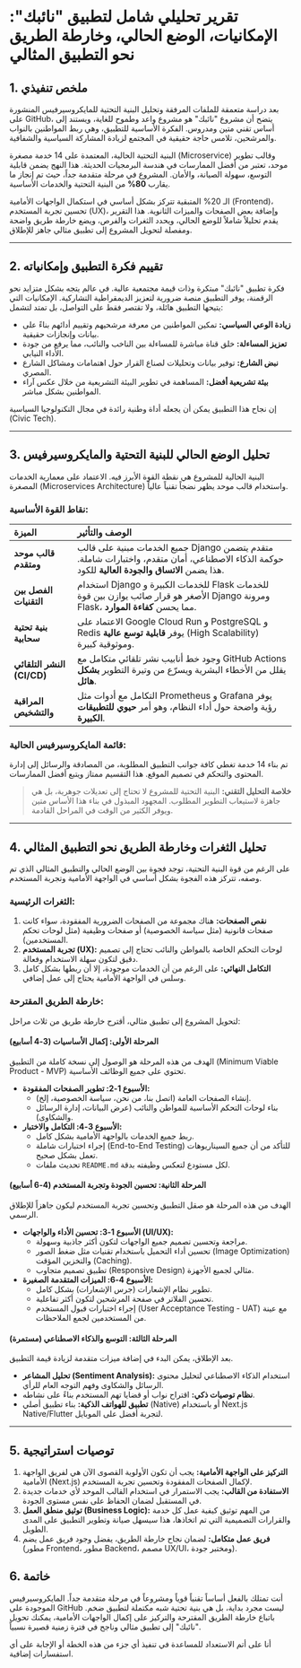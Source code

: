 >
# تقرير تحليلي شامل لتطبيق "نائبك": الإمكانيات، الوضع الحالي، وخارطة الطريق نحو التطبيق المثالي

## 1. ملخص تنفيذي

بعد دراسة متعمقة للملفات المرفقة وتحليل البنية التحتية للمايكروسيرفيس المنشورة على GitHub، يتضح أن مشروع "نائبك" هو مشروع واعد وطموح للغاية، ويستند إلى أساس تقني متين ومدروس. الفكرة الأساسية للتطبيق، وهي ربط المواطنين بالنواب والمرشحين، تلامس حاجة حقيقية في المجتمع لزيادة المشاركة السياسية والشفافية. 

البنية التحتية الحالية، المعتمدة على 14 خدمة مصغرة (Microservice) وقالب تطوير موحد، تعتبر من أفضل الممارسات في هندسة البرمجيات الحديثة. هذا النهج يضمن قابلية التوسع، سهولة الصيانة، والأمان. المشروع في مرحلة متقدمة جداً، حيث تم إنجاز ما يقارب **80%** من البنية التحتية والخدمات الأساسية.

الـ 20% المتبقية تتركز بشكل أساسي في استكمال الواجهات الأمامية (Frontend)، تحسين تجربة المستخدم (UX)، وإضافة بعض الصفحات والميزات الثانوية. هذا التقرير يقدم تحليلاً شاملاً للوضع الحالي، ويحدد الثغرات والفرص، ويضع خارطة طريق واضحة ومفصلة لتحويل المشروع إلى تطبيق مثالي جاهز للإطلاق.

---

## 2. تقييم فكرة التطبيق وإمكانياته

فكرة تطبيق "نائبك" مبتكرة وذات قيمة مجتمعية عالية. في عالم يتجه بشكل متزايد نحو الرقمنة، يوفر التطبيق منصة ضرورية لتعزيز الديمقراطية التشاركية. الإمكانيات التي يتيحها التطبيق هائلة، ولا تقتصر فقط على التواصل، بل تمتد لتشمل:

*   **زيادة الوعي السياسي:** تمكين المواطنين من معرفة مرشحيهم وتقييم أدائهم بناءً على بيانات وإنجازات حقيقية.
*   **تعزيز المساءلة:** خلق قناة مباشرة للمساءلة بين الناخب والنائب، مما يرفع من جودة الأداء النيابي.
*   **نبض الشارع:** توفير بيانات وتحليلات لصناع القرار حول اهتمامات ومشاكل الشارع المصري.
*   **بيئة تشريعية أفضل:** المساهمة في تطوير البيئة التشريعية من خلال عكس آراء المواطنين بشكل مباشر.

إن نجاح هذا التطبيق يمكن أن يجعله أداة وطنية رائدة في مجال التكنولوجيا السياسية (Civic Tech).

---

## 3. تحليل الوضع الحالي للبنية التحتية والمايكروسيرفيس

البنية الحالية للمشروع هي نقطة القوة الأبرز فيه. الاعتماد على معمارية الخدمات المصغرة (Microservices Architecture) واستخدام قالب موحد يظهر نضجاً تقنياً عالياً. 

### نقاط القوة الأساسية:

| الميزة | الوصف والتأثير |
| :--- | :--- |
| **قالب موحد ومتقدم** | جميع الخدمات مبنية على قالب Django متقدم يتضمن حوكمة الذكاء الاصطناعي، أمان متقدم، واختبارات شاملة. هذا يضمن **الاتساق والجودة العالية** للكود. |
| **الفصل بين التقنيات** | استخدام Django للخدمات الكبيرة و Flask للخدمات الأصغر هو قرار صائب يوازن بين قوة Django ومرونة Flask، مما يحسن **كفاءة الموارد**. |
| **بنية تحتية سحابية** | الاعتماد على Google Cloud Run و PostgreSQL و Redis يوفر **قابلية توسع عالية** (High Scalability) وموثوقية كبيرة. |
| **النشر التلقائي (CI/CD)** | وجود خط أنابيب نشر تلقائي متكامل مع GitHub Actions يقلل من الأخطاء البشرية ويسرّع من وتيرة التطوير **بشكل هائل**. |
| **المراقبة والتشخيص** | التكامل مع أدوات مثل Prometheus و Grafana يوفر رؤية واضحة حول أداء النظام، وهو أمر **حيوي للتطبيقات الكبيرة**. |

### قائمة المايكروسيرفيس الحالية:

تم بناء 14 خدمة تغطي كافة جوانب التطبيق المطلوبة، من المصادقة والرسائل إلى إدارة المحتوى والتحكم في تصميم الموقع. هذا التقسيم ممتاز ويتبع أفضل الممارسات.

> **خلاصة التحليل التقني:** البنية التحتية للمشروع لا تحتاج إلى تعديلات جوهرية، بل هي جاهزة لاستيعاب التطوير المطلوب. المجهود المبذول في بناء هذا الأساس متين ويوفر الكثير من الوقت في المراحل القادمة.

---

## 4. تحليل الثغرات وخارطة الطريق نحو التطبيق المثالي

على الرغم من قوة البنية التحتية، توجد فجوة بين الوضع الحالي والتطبيق المثالي الذي تم وصفه، تتركز هذه الفجوة بشكل أساسي في الواجهة الأمامية وتجربة المستخدم.

### الثغرات الرئيسية:

1.  **نقص الصفحات:** هناك مجموعة من الصفحات الضرورية المفقودة، سواء كانت صفحات قانونية (مثل سياسة الخصوصية) أو صفحات وظيفية (مثل لوحات تحكم المستخدمين).
2.  **تجربة المستخدم (UX):** لوحات التحكم الخاصة بالمواطن والنائب تحتاج إلى تصميم دقيق لتكون سهلة الاستخدام وفعالة.
3.  **التكامل النهائي:** على الرغم من أن الخدمات موجودة، إلا أن ربطها بشكل كامل وسلس في الواجهة الأمامية يحتاج إلى عمل إضافي.

### خارطة الطريق المقترحة:

لتحويل المشروع إلى تطبيق مثالي، أقترح خارطة طريق من ثلاث مراحل:

#### **المرحلة الأولى: إكمال الأساسيات (3-4 أسابيع)**

الهدف من هذه المرحلة هو الوصول إلى نسخة كاملة من التطبيق (Minimum Viable Product - MVP) تحتوي على جميع الوظائف الأساسية.

*   **الأسبوع 1-2: تطوير الصفحات المفقودة:**
    *   إنشاء الصفحات العامة (اتصل بنا، من نحن، سياسة الخصوصية، إلخ).
    *   بناء لوحات التحكم الأساسية للمواطن والنائب (عرض البيانات، إدارة الرسائل والشكاوى).
*   **الأسبوع 3-4: التكامل والاختبار:**
    *   ربط جميع الخدمات بالواجهة الأمامية بشكل كامل.
    *   إجراء اختبارات شاملة (End-to-End Testing) للتأكد من أن جميع السيناريوهات تعمل بشكل صحيح.
    *   تحديث ملفات `README.md` لكل مستودع لتعكس وظيفته بدقة.

#### **المرحلة الثانية: تحسين الجودة وتجربة المستخدم (4-6 أسابيع)**

الهدف من هذه المرحلة هو صقل التطبيق وتحسين تجربة المستخدم ليكون جاهزاً للإطلاق الرسمي.

*   **الأسبوع 1-3: تحسين الأداء والواجهات (UI/UX):**
    *   مراجعة وتحسين تصميم جميع الواجهات لتكون أكثر جاذبية وسهولة.
    *   تحسين أداء التحميل باستخدام تقنيات مثل ضغط الصور (Image Optimization) والتخزين المؤقت (Caching).
    *   تطبيق تصميم متجاوب (Responsive Design) مثالي لجميع الأجهزة.
*   **الأسبوع 4-6: الميزات المتقدمة الصغيرة:**
    *   تطوير نظام الإشعارات (جرس الإشعارات) بشكل كامل.
    *   تحسين الفلاتر في صفحة المرشحين لتكون أكثر تفاعلية.
    *   إجراء اختبارات قبول المستخدم (User Acceptance Testing - UAT) مع عينة من المستخدمين لجمع الملاحظات.

#### **المرحلة الثالثة: التوسع والذكاء الاصطناعي (مستمرة)**

بعد الإطلاق، يمكن البدء في إضافة ميزات متقدمة لزيادة قيمة التطبيق.

*   **تحليل المشاعر (Sentiment Analysis):** استخدام الذكاء الاصطناعي لتحليل محتوى الرسائل والشكاوى وفهم التوجه العام للرأي.
*   **نظام توصيات ذكي:** اقتراح نواب أو قضايا تهم المستخدم بناءً على نشاطه.
*   **تطبيق للهواتف الذكية:** بناء تطبيق أصلي (Native) أو باستخدام Next.js Native/Flutter لتجربة أفضل على الموبايل.

---

## 5. توصيات استراتيجية

1.  **التركيز على الواجهة الأمامية:** يجب أن تكون الأولوية القصوى الآن هي لفريق الواجهة الأمامية (Next.js) لإكمال الصفحات المفقودة وتحسين تجربة المستخدم.
2.  **الاستفادة من القالب:** يجب الاستمرار في استخدام القالب الموحد لأي خدمات جديدة في المستقبل لضمان الحفاظ على نفس مستوى الجودة.
3.  **توثيق منطق العمل (Business Logic):** من المهم توثيق كيفية عمل كل خدمة والقرارات التصميمية التي تم اتخاذها، هذا سيسهل صيانة وتطوير التطبيق على المدى الطويل.
4.  **فريق عمل متكامل:** لضمان نجاح خارطة الطريق، يفضل وجود فريق عمل يضم (مطور Frontend، مطور Backend، مصمم UX/UI، ومختبر جودة).

## 6. خاتمة

أنت تمتلك بالفعل أساساً تقنياً قوياً ومشروعاً في مرحلة متقدمة جداً. المايكروسيرفيس الموجودة على GitHub ليست مجرد بداية، بل هي بنية تحتية شبه مكتملة لتطبيق ضخم. باتباع خارطة الطريق المقترحة والتركيز على إكمال الواجهات الأمامية، يمكنك تحويل "نائبك" إلى تطبيق مثالي وناجح في فترة زمنية قصيرة نسبياً. 

أنا على أتم الاستعداد للمساعدة في تنفيذ أي جزء من هذه الخطة أو الإجابة على أي استفسارات إضافية.

